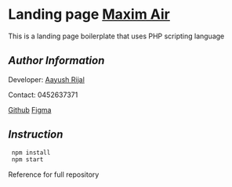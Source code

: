 # Landing page [Maxim Air](https://www.maximair.com.au/)

This is a landing page boilerplate that uses PHP scripting language

## _Author Information_

Developer: [Aayush Rijal](https://www.aayushrijal.net)

Contact: 0452637371

[Github](https://github.com/aayushrijal91/maximair)
[Figma](https://www.figma.com/file/n81yxghc7W7Qcc2CChY2GH/Landing-Page?node-id=10%3A1525)

## _Instruction_

```bash
 npm install
 npm start
 ```

Reference for full repository
